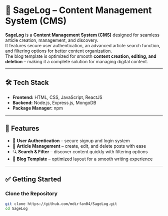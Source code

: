 # 📌 SageLog – Content Management System (CMS)

**SageLog** is a **Content Management System (CMS)** designed for seamless article creation, management, and discovery.  
It features secure user authentication, an advanced article search function, and filtering options for better content organization.  
The blog template is optimized for smooth **content creation, editing, and deletion** – making it a complete solution for managing digital content.

---

## 🛠️ Tech Stack
- **Frontend:** HTML, CSS, JavaScript, ReactJS  
- **Backend:** Node.js, Express.js, MongoDB  
- **Package Manager:** npm  

---

## 🚀 Features
- 🔐 **User Authentication** – secure signup and login system  
- 📝 **Article Management** – create, edit, and delete posts with ease  
- 🔍 **Search & Filter** – discover content quickly with filtering options  
- 📰 **Blog Template** – optimized layout for a smooth writing experience  

---

## ✅ Getting Started

### Clone the Repository
```bash
git clone https://github.com/mdirfan04/SageLog.git
cd SageLog
